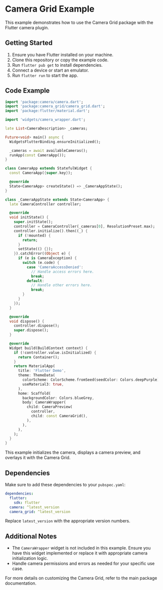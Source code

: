 # Camera Grid Example

This example demonstrates how to use the Camera Grid package with the Flutter camera plugin.

## Getting Started

1. Ensure you have Flutter installed on your machine.
2. Clone this repository or copy the example code.
3. Run `flutter pub get` to install dependencies.
4. Connect a device or start an emulator.
5. Run `flutter run` to start the app.

## Code Example

```dart
import 'package:camera/camera.dart';
import 'package:camera_grid/camera_grid.dart';
import 'package:flutter/material.dart';

import 'widgets/camera_wrapper.dart';

late List<CameraDescription> _cameras;

Future<void> main() async {
  WidgetsFlutterBinding.ensureInitialized();

  _cameras = await availableCameras();
  runApp(const CameraApp());
}

class CameraApp extends StatefulWidget {
  const CameraApp({super.key});

  @override
  State<CameraApp> createState() => _CameraAppState();
}

class _CameraAppState extends State<CameraApp> {
  late CameraController controller;

  @override
  void initState() {
    super.initState();
    controller = CameraController(_cameras[0], ResolutionPreset.max);
    controller.initialize().then((_) {
      if (!mounted) {
        return;
      }
      setState(() {});
    }).catchError((Object e) {
      if (e is CameraException) {
        switch (e.code) {
          case 'CameraAccessDenied':
            // Handle access errors here.
            break;
          default:
            // Handle other errors here.
            break;
        }
      }
    });
  }

  @override
  void dispose() {
    controller.dispose();
    super.dispose();
  }

  @override
  Widget build(BuildContext context) {
    if (!controller.value.isInitialized) {
      return Container();
    }
    return MaterialApp(
      title: 'Flutter Demo',
      theme: ThemeData(
        colorScheme: ColorScheme.fromSeed(seedColor: Colors.deepPurple),
        useMaterial3: true,
      ),
      home: Scaffold(
        backgroundColor: Colors.blueGrey,
        body: CameraWrapper(
          child: CameraPreview(
            controller,
            child: const CameraGrid(),
          ),
        ),
      ),
    );
  }
}
```

This example initializes the camera, displays a camera preview, and overlays it with the Camera Grid.

## Dependencies

Make sure to add these dependencies to your `pubspec.yaml`:

```yaml
dependencies:
  flutter:
    sdk: flutter
  camera: ^latest_version
  camera_grid: ^latest_version
```

Replace `latest_version` with the appropriate version numbers.

## Additional Notes

- The `CameraWrapper` widget is not included in this example. Ensure you have this widget implemented or replace it with appropriate camera initialization logic.
- Handle camera permissions and errors as needed for your specific use case.

For more details on customizing the Camera Grid, refer to the main package documentation.